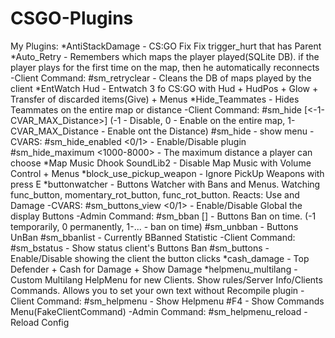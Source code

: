 # CSGO-Plugins
My Plugins:
*AntiStackDamage - CS:GO Fix Fix trigger_hurt that has Parent
*Auto_Retry - Remembers which maps the player played(SQLite DB). if the player plays for the first time on the map, then he automatically reconnects
  -Client Command:
    #sm_retryclear - Сleans the DB of maps played by the client
*EntWatch Hud - Entwatch 3 fo CS:GO with Hud + HudPos + Glow + Transfer of discarded items(Give) + Menus
*Hide_Teammates - Hides Teammates on the entire map or distance
  -Client Command:
    #sm_hide [<-1-CVAR_MAX_Distance>] (-1 - Disable, 0 - Enable on the entire map, 1-CVAR_MAX_Distance - Enable ont the Distance)
    #sm_hide - show menu
  -CVARS:
    #sm_hide_enabled <0/1> - Enable/Disable plugin
    #sm_hide_maximum <1000-8000> - The maximum distance a player can choose
*Map Music Dhook SoundLib2 - Disable Map Music with Volume Control + Menus
*block_use_pickup_weapon - Ignore PickUp Weapons with press E
*buttonwatcher - Buttons Watcher with Bans and Menus. Watching func_button, momentary_rot_button, func_rot_button. Reacts: Use and Damage
  -CVARS:
    #sm_buttons_view <0/1> - Enable/Disable Global the display Buttons
  -Admin Command:
    #sm_bban <target> [<time in minutes>] - Buttons Ban on time. (-1 temporarily, 0 permanently, 1-... - ban on time)
    #sm_unbban <target> - Buttons UnBan
    #sm_bbanlist - Currently BBanned Statistic
  -Client Command:
    #sm_bstatus - Show status client's Buttons Ban
    #sm_buttons - Enable/Disable showing the client the button clicks
*cash_damage - Top Defender + Cash for Damage + Show Damage
*helpmenu_multilang - Custom Multilang HelpMenu for new Clients. Show rules/Server Info/Clients Commands. Allows you to set your own text without Recompile plugin
  -Client Command:
    #sm_helpmenu - Show Helpmenu
    #F4 - Show Commands Menu(FakeClientCommand)
  -Admin Command:
    #sm_helpmenu_reload - Reload Config
  
